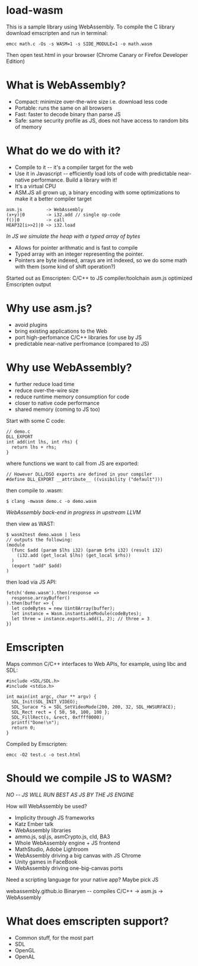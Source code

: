 # load-wasm

This is a sample library using WebAssembly. To compile the C library download emscripten and run in terminal:
```
emcc math.c -Os -s WASM=1 -s SIDE_MODULE=1 -o math.wasm
```
Then open test.html in your browser (Chrome Canary or Firefox Developer Edition)

What is WebAssembly?
====================
+ Compact: minimize over-the-wire size i.e. download less code
+ Portable: runs the same on all browsers
+ Fast: faster to decode binary than parse JS
+ Safe: same security profile as JS, does not have access to random bits of memory

What do we do with it?
======================
* Compile to it -- it's a compiler target for the web
* Use it in Javascript -- efficiently load lots of code with predictable near-native performance. Build a library with it!
* It's a virtual CPU
* ASM.JS all grown up, a binary encoding with some optimizations to make it a better compiler target

```
asm.js         -> WebAssembly
(x+y)|0        -> i32.add // single op-code
f()|0          -> call
HEAP32[i>>2]|0 ~> i32.load
```

*In JS we simulate the heap with a typed array of bytes*
+ Allows for pointer arithmatic and is fast to compile
+ Typed array with an integer representing the pointer.
+ Pointers are byte indexed, arrays are int indexed, so we do some math with them (some kind of shift operation?)

Started out as Emscripten: C/C++ to JS compiler/toolchain
asm.js optimized Emscripten output

Why use asm.js?
===============
+ avoid plugins
+ bring existing applications to the Web
+ port high-perfomance C/C++ libraries for use by JS
+ predictable near-native perfromance (compared to JS)

Why use WebAssembly?
====================
+ further reduce load time
+ reduce over-the-wire size
+ reduce runtime memory consumption for code
+ closer to native code performance
+ shared memory (coming to JS too)

Start with some C code:
```
// demo.c
DLL_EXPORT
int add(int lhs, int rhs) {
  return lhs + rhs;
}
```
where functions we want to call from JS are exported:
```
// However DLL/DSO exports are defined in your compiler
#define DLL_EXPORT __attribute__ ((visibility ("default")))
```
then compile to .wasm:
```
$ clang -mwasm demo.c -o demo.wasm
```
*WebAssembly back-end in progress in upstream LLVM*

then view as WAST:
```
$ wasm2test demo.wasm | less
// outputs the following:
(module
  (func $add (param $lhs i32) (param $rhs i32) (result i32)
    (i32.add (get_local $lhs) (get_local $rhs))
  )
  (export "add" $add)
)
```
then load via JS API:
```
fetch('demo.wasm').then(response =>
  response.arrayBuffer()
).then(buffer => {
  let codeBytes = new Uint8Array(buffer);
  let instance = Wasm.instantiateModule(codeBytes);
  let three = instance.exports.add(1, 2); // three = 3
})
```

Emscripten
========== 
Maps common C/C++ interfaces to Web APIs, for example, using libc and SDL:
```
#include <SDL/SDL.h>
#include <stdio.h>

int main(int argc, char ** argv) {
  SDL_Init(SDL_INIT_VIDEO);
  SDL_Surace *s = SDL_SetVideoMode(200, 200, 32, SDL_HWSURFACE);
  SDL_Rect rect = { 50, 50, 100, 100 };
  SDL_FillRect(s, &rect, 0xffff0000);
  printf("Done!\n");
  return 0;
}
```

Compiled by Emscripten:
```
emcc -O2 test.c -o test.html
```

Should we compile JS to WASM?
=============================
*NO -- JS WILL RUN BEST AS JS BY THE JS ENGINE*

How will WebAssembly be used?
* Implicity through JS frameworks
 * Katz Ember talk
* WebAssembly libraries
 * ammo.js, sql.js, asmCrypto.js, cld, BA3
* Whole WebAssembly engine + JS frontend
 * MathStudio, Adobe Lightroom
* WebAssembly driving a big canvas with JS Chrome
 * Unity games in FaceBook
* WebAssembly driving one-big-canvas ports

Need a scripting language for your native app? Maybe pick JS

webassembly.github.io
Binaryen -- compiles C/C++ -> asm.js -> WebAssembly

What does emscripten support?
=============================
+ Common stuff, for the most part
+ SDL
+ OpenGL
+ OpenAL
